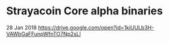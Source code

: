 Strayacoin Core alpha binaries
=====================================

28 Jan 2018
https://drive.google.com/open?id=1kiUULb3H-VAWbGaFFunpWfnTO7Np2sLl


